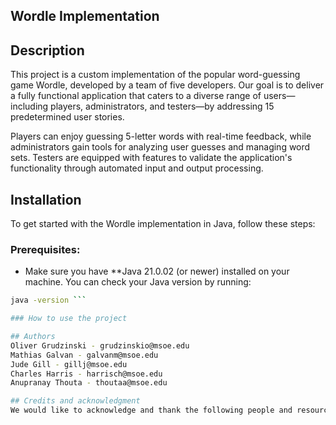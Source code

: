 
## Wordle Implementation

## Description
This project is a custom implementation of the popular word-guessing game Wordle, developed by a team of five developers. Our goal is to deliver a fully functional application that caters to a diverse range of users—including players, administrators, and testers—by addressing 15 predetermined user stories.

Players can enjoy guessing 5-letter words with real-time feedback, while administrators gain tools for analyzing user guesses and managing word sets. Testers are equipped with features to validate the application's functionality through automated input and output processing.


## Installation
To get started with the Wordle implementation in Java, follow these steps:

### Prerequisites:
- Make sure you have **Java 21.0.02 (or newer) installed on your machine. You can check your Java version by running:
```bash
java -version ```

### How to use the project

## Authors
Oliver Grudzinski - grudzinskio@msoe.edu 
Mathias Galvan - galvanm@msoe.edu
Jude Gill - gillj@msoe.edu
Charles Harris - harrisch@msoe.edu
Anupranay Thouta - thoutaa@msoe.edu

## Credits and acknowledgment
We would like to acknowledge and thank the following people and resources that helped make this project possible: